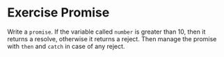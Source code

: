 # Exercise Promise

Write a `promise`. If the variable called `number` is greater than 10, then it returns a resolve, otherwise it returns a reject.
Then manage the promise with `then` and `catch` in case of any reject.